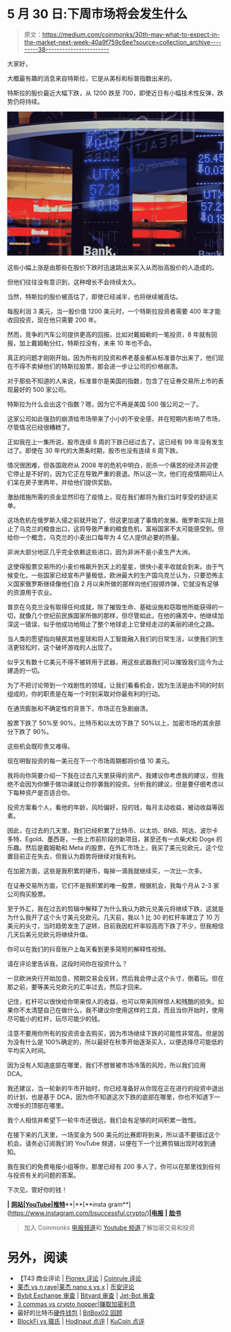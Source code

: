 # 5 月 30 日:下周市场将会发生什么

> 原文：<https://medium.com/coinmonks/30th-may-what-to-expect-in-the-market-next-week-40a9f759c6ee?source=collection_archive---------38----------------------->

大家好，

大概最有趣的消息来自特斯拉，它是从美标和标普指数出来的。

特斯拉的股价最近大幅下跌，从 1200 跌至 700，即使近日有小幅技术性反弹，跌势仍将持续。

![](img/3f329425f63fd309203a0a5e9a4ab320.png)

这些小幅上涨是由那些在股价下跌时迅速跳出来买入从而抬高股价的人造成的。

但他们往往没有意识到，这种增长不会持续太久。

当然，特斯拉的股价被高估了，即使已经减半，也将继续被高估。

每股利润 3 美元，当一股价值 1200 美元时，一个特斯拉投资者需要 400 年才能收回投资，现在他只需要 200 年。

然而，竞争的汽车公司提供更高的回报。比如对戴姆勒的一笔投资，8 年就有回报，加上戴姆勒分红，特斯拉没有，未来 10 年也不会。

真正的问题才刚刚开始，因为所有的投资和养老基金都从标准普尔出来了，他们现在不得不卖掉他们的特斯拉股票，那会进一步让公司的价格崩溃。

对于那些不知道的人来说，标准普尔是美国的指数，包含了在证券交易所上市的表现最好的 500 家公司。

特斯拉为什么会出这个指数？嗯，因为它不再是美国 500 强公司之一了。

这家公司如此强劲的崩溃给市场带来了小小的不安全感，并在短期内影响了市场，尽管情况已经很糟糕了。

正如我在上一集所说，股市连续 8 周的下跌已经过去了。这已经有 99 年没有发生过了。即使在 30 年代的大萧条时期，股市也没有连续 8 周下跌。

情况很困难，但各国政府从 2008 年的危机中明白，扼杀一个痛苦的经济并迫使它停止是不好的，因为它正在导致严重的衰退。所以这一次，他们在疫情期间让人们呆在房子里两年，并给他们提供奖励。

激励措施所需的资金显然印在了疫情上，现在我们都将为我们当时享受的舒适买单。

这场危机在俄罗斯入侵之前就开始了，但这更加速了事情的发展。俄罗斯实际上阻止了乌克兰的粮食出口，这将导致严重的粮食危机，富裕国家不太可能感受到。但给你一个概念，乌克兰的小麦出口每年为 4 亿人提供必要的热量。

非洲大部分地区几乎完全依赖这些进口，因为非洲不是小麦生产大洲。

这使得股票交易所的小麦价格飙升到天上的星星，很快小麦丰收就会到来。由于气候变化，一些国家已经宣布产量极低，欧洲最大的生产国乌克兰认为，只要恐怖主义国家俄罗斯继续像他们自 2 月以来所做的那样向他们投掷炸弹，它就没有足够的资源用于农业。

普京在乌克兰没有取得任何成就，除了摧毁生命、基础设施和窃取他所能获得的一切，就像几个世纪前民族国家所做的那样，但尽管如此，在他的痛苦中，他继续加深这一错误，似乎他成功地阻止了整个地球走上它曾经走过的美丽的进化之路。

当人类的愿望指向殖民其他星球和将人工智能融入我们的日常生活，以使我们的生活更轻松时，这个破坏游戏的人出现了。

似乎又有数十亿美元不得不被转用于武器，用这些武器我们可以摧毁我们迄今为止建造的一切。

为了不把讨论带到一个戏剧性的领域，让我们看看机会，因为生活是由不同的时刻组成的，你的职责是在每一个时刻采取对你最有利的行动。

在通货膨胀和不确定性的背景下，市场正在急剧崩溃。

股票下跌了 50%至 90%，比特币和以太坊下跌了 50%以上，加密市场的其余部分下跌了 90%。

这些机会既珍贵又难得。

现在明智投资的每一美元在下一个市场周期都将价值 10 美元。

我将向你简要介绍一下我在过去几天里获得的资产。我建议你考虑我的建议，但我绝不会因为你懒于做功课就让你抄袭我的投资。分析我的建议，但是要仔细考虑以下每种资产是否适合你。

投资方案看个人，看他的年龄，风险偏好，投的钱，每月主动收益，被动收益等因素。

因此，在过去的几天里，我们已经积累了比特币、以太坊、BNB、阿达、波尔卡多特、Egold、墨西哥，一些上市前阶段的新项目，甚至还有一点柴犬和 Doge 的乐趣。然后是戴姆勒和 Meta 的股票，在外汇市场上，我买了美元兑欧元，这个位置目前正在失去，但我认为趋势将继续对我有利。

在加密方面，这些是我积累的硬币，每掉一滴我就继续买，一次比一次多。

在证券交易所方面，它们不是我积累的唯一股票，根据机会，我每个月从 2-3 家公司购买股票。

至于外汇，我在过去的剪辑中解释了为什么我认为欧元兑美元将继续下跌，这就是为什么我开了这个头寸美元兑欧元。几天前，我以 1 比 30 的杠杆率建立了 10 万美元的头寸，当时趋势发生了逆转，目前我因杠杆率较高而下跌了不少，但我相信几天后美元兑欧元将继续升值。

你可以在我们的抖音账户上每天看到更多简短的解释性视频。

请在评论里告诉我，这段时间你在投资什么？

一旦欧洲央行开始加息，预期交易会反转，然后我会停止这个头寸，倒着玩。但在那之前，要等美元兑欧元的汇率过去，然后才回来。

记住，杠杆可以很快给你带来惊人的收益，也可以带来同样惊人和残酷的损失。如果你不太清楚自己在做什么，我不建议你使用这样的工具，而且当你开始时，使用尽可能小的杠杆，玩尽可能少的钱。

注意不要用你所有的投资资金去购买，因为市场继续下跌的可能性非常高。但是因为没有什么是 100%确定的，所以最好在秋季开始逐渐买入，以便选择尽可能低的平均买入时间。

因为没有人知道底部在哪里，我们不想冒被市场冷落的风险，所以我们应用 DCA。

我还建议，当一轮新的牛市开始时，你已经准备好从你现在正在进行的投资中退出的计划，也是基于 DCA，因为你不知道这次下跌的底部在哪里，你也不知道下一次增长的顶部在哪里。

我个人相信并希望下一轮牛市还很远，我们会有足够的时间积累一致性。

在接下来的几天里，一场奖金为 500 美元的比赛即将到来，所以请不要错过这个机会。请务必订阅我们的 YouTube 频道，以便在下一个比赛剪辑出现时收到通知。

我在我们的免费电报小组等你，那里已经有 200 多人了，你可以在那里找到任何与投资有关的问题的答案。

下次见，管好你的钱！

**|** [**网站**](https://www.b-successful.com/)**|**[**YouTube**](https://www.youtube.com/channel/UCWrfC_w5wVnrOr8jy0ICoDw)**|**[**推特**](https://twitter.com/BSuccessful_)**|**[**insta gram**](https://www.instagram.com/bsuccessful.crypto/)**|**[**电报**](https://t.me/+NQbP3V_iaKQwMDYy) **|** [**脸书**](https://www.facebook.com/Bsuccesful/?_rdc=2&_rdr)

> 加入 Coinmonks [电报频道](https://t.me/coincodecap)和 [Youtube 频道](https://www.youtube.com/c/coinmonks/videos)了解加密交易和投资

# 另外，阅读

*   【T43 商业评论 | [Pionex 评论](https://coincodecap.com/pionex-review-exchange-with-crypto-trading-bot) | [Coinrule 评论](/coinmonks/coinrule-review-2021-a-beginner-friendly-crypto-trading-bot-daf0504848ba)
*   [莱杰 vs n rave](/coinmonks/ledger-vs-ngrave-zero-7e40f0c1d694)|[莱杰 nano s vs x](/coinmonks/ledger-nano-s-vs-x-battery-hardware-price-storage-59a6663fe3b0) | [币安评论](/coinmonks/binance-review-ee10d3bf3b6e)
*   [Bybit Exchange 审查](/coinmonks/bybit-exchange-review-dbd570019b71) | [Bityard 审查](https://coincodecap.com/bityard-reivew) | [Jet-Bot 审查](https://coincodecap.com/jet-bot-review)
*   [3 commas vs crypto hopper](/coinmonks/3commas-vs-pionex-vs-cryptohopper-best-crypto-bot-6a98d2baa203)|[赚取加密利息](/coinmonks/earn-crypto-interest-b10b810fdda3)
*   最好的比特币[硬件钱包](/coinmonks/hardware-wallets-dfa1211730c6) | [BitBox02 回顾](/coinmonks/bitbox02-review-your-swiss-bitcoin-hardware-wallet-c36c88fff29)
*   [BlockFi vs 摄氏](/coinmonks/blockfi-vs-celsius-vs-hodlnaut-8a1cc8c26630) | [Hodlnaut 点评](/coinmonks/hodlnaut-review-best-way-to-hodl-is-to-earn-interest-on-your-bitcoin-6658a8c19edf) | [KuCoin 点评](https://coincodecap.com/kucoin-review)